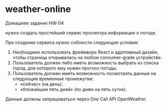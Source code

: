 # weather-online

Домашнее задание HW-04

нужно создать простейший сервис просмотра информации о погоде.

При создании сервиса нужно соблюсти следующие условия:

1. Необходимо использовать фреймворк React и адаптивный дизайн, чтобы страница открывалась на любом consumer-grade устройстве.
2. Пользователь должен либо иметь возможность выбрать из списка город, для которого ему нужен прогноз погоды.
3. Пользователь должен иметь возможность посмотреть данные на следующие временные промежутки:
   - «сейчас» (на день);
   - «ближайшие пять дней» (по дням на пять суток).

Данные должны запрашиваться через One Call API OpenWeather.
